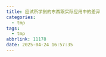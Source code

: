 ```yaml
---
title: 应试所学到的东西跟实际应用中的差异
categories:
  - tmp
tags:
  - tmp
abbrlink: 11178
date: 2025-04-24 16:57:35
---
```


<!-- more --> 